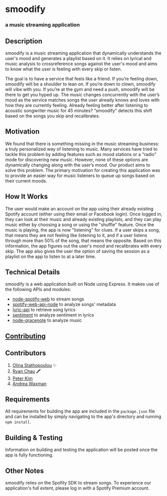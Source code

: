 # smoodify
### a music streaming application

## Description
smoodify is a music streaming application that dynamically understands the user's mood and generates a playlist based on it. It relies on lyrical and music analysis to crossreference songs against the user's mood and aims to know what the user is feeling with every skip or listen.

The goal is to have a service that feels like a friend. If you’re feeling down, smoodify will be a shoulder to lean on. If you’re down to clown, smoodify will vibe with you. If you’re at the gym and need a push, smoodify will be there to get you hyped up. The music changes concurrently with the user’s mood as the service matches songs the user already knows and loves with how they are currently feeling. Already feeling better after listening to acoustic songwriter music for 45 minutes? “smoodify” detects this shift based on the songs you skip and recalibrates.


## Motivation
We found that there is something missing in the music streaming business: a truly personalized way of listening to music. Many services have tried to tackle this problem by adding features such as mood stations or a “radio” mode for discovering new music. However, none of these options are dynamically changing along with the user’s mood. Our product aims to solve this problem. The primary motivation for creating this application was to provide an easier way for music listeners to queue up songs based on their current moods. 

## How It Works
The user would make an account on the app using their already existing Spotify account (either using their email or Facebook login). Once logged in, they can look at their music and already existing playlists, and they can play music either by choosing a song or using the "shuffle" feature. Once the music is playing, the app is now "listening" for clues. If a user skips a song, that means they are not feeling like listening to it, and if a user listens through more than 50% of the song, that means the opposite. Based on this information, the app figures out the user's mood and recalibrates with every skip. The app also gives the user the option of saving the session as a playlist on the app to listen to at a later time. 

## Technical Details
smoodify is a web application built on Node using Express. It makes use of the following APIs and modules:
* [node-spotify-web](https://github.com/TooTallNate/node-spotify-web) to stream songs
* [spotify-web-api-node](https://github.com/thelinmichael/spotify-web-api-node) to analyze songs' metadata
* [lyric-api](https://github.com/rhnvrm/lyric-api) to retrieve song lyrics
* [sentiment](https://www.npmjs.com/package/sentiment) to analyze sentiment in lyrics
* [node-gracenote](https://github.com/ddanninger/node-gracenote) to analyze music

## [Contributing](CONTRIBUTING.md)

## Contributors
1. [Olina Stathopoulou](https://github.com/olinastath) :sparkles:
2. [Ryan Chau](https://github.com/rchau0623) :crayon:
3. [Peter Kim](https://github.com/peterckim) 
4. [Andrea Waxman](https://github.com/andreawaxman) 

## Requirements
All requirements for building the app are included in the `package.json` file and can be installed by simply navigating to the app's directory and running `npm install`.

## Building & Testing
Information on building and testing the application will be posted once the app is fully functioning.

## Other Notes
smoodify relies on the Spofity SDK to stream songs. To experience our application's full extent, please log in with a Spotify Premium account.
